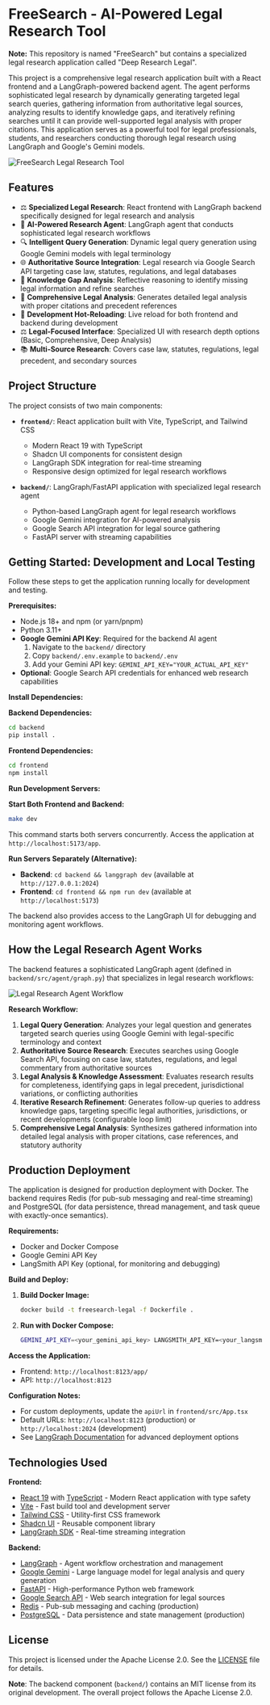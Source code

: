 # FreeSearch - AI-Powered Legal Research Tool

**Note:** This repository is named "FreeSearch" but contains a specialized legal research application called "Deep Research Legal".

This project is a comprehensive legal research application built with a React frontend and a LangGraph-powered backend agent. The agent performs sophisticated legal research by dynamically generating targeted legal search queries, gathering information from authoritative legal sources, analyzing results to identify knowledge gaps, and iteratively refining searches until it can provide well-supported legal analysis with proper citations. This application serves as a powerful tool for legal professionals, students, and researchers conducting thorough legal research using LangGraph and Google's Gemini models.

![FreeSearch Legal Research Tool](./app.png)

## Features

- ⚖️ **Specialized Legal Research**: React frontend with LangGraph backend specifically designed for legal research and analysis
- 🧠 **AI-Powered Research Agent**: LangGraph agent that conducts sophisticated legal research workflows
- 🔍 **Intelligent Query Generation**: Dynamic legal query generation using Google Gemini models with legal terminology
- 🌐 **Authoritative Source Integration**: Legal research via Google Search API targeting case law, statutes, regulations, and legal databases
- 🤔 **Knowledge Gap Analysis**: Reflective reasoning to identify missing legal information and refine searches
- 📄 **Comprehensive Legal Analysis**: Generates detailed legal analysis with proper citations and precedent references
- 🔄 **Development Hot-Reloading**: Live reload for both frontend and backend during development
- ⚖️ **Legal-Focused Interface**: Specialized UI with research depth options (Basic, Comprehensive, Deep Analysis)
- 📚 **Multi-Source Research**: Covers case law, statutes, regulations, legal precedent, and secondary sources

## Project Structure

The project consists of two main components:

- **`frontend/`**: React application built with Vite, TypeScript, and Tailwind CSS
  - Modern React 19 with TypeScript
  - Shadcn UI components for consistent design
  - LangGraph SDK integration for real-time streaming
  - Responsive design optimized for legal research workflows

- **`backend/`**: LangGraph/FastAPI application with specialized legal research agent
  - Python-based LangGraph agent for legal research workflows
  - Google Gemini integration for AI-powered analysis
  - Google Search API integration for legal source gathering
  - FastAPI server with streaming capabilities

## Getting Started: Development and Local Testing

Follow these steps to get the application running locally for development and testing.

**Prerequisites:**

- Node.js 18+ and npm (or yarn/pnpm)
- Python 3.11+
- **Google Gemini API Key**: Required for the backend AI agent
  1. Navigate to the `backend/` directory
  2. Copy `backend/.env.example` to `backend/.env`
  3. Add your Gemini API key: `GEMINI_API_KEY="YOUR_ACTUAL_API_KEY"`
- **Optional**: Google Search API credentials for enhanced web research capabilities

**Install Dependencies:**

**Backend Dependencies:**
```bash
cd backend
pip install .
```

**Frontend Dependencies:**
```bash
cd frontend
npm install
```

**Run Development Servers:**

**Start Both Frontend and Backend:**
```bash
make dev
```
This command starts both servers concurrently. Access the application at `http://localhost:5173/app`.

**Run Servers Separately (Alternative):**
- **Backend**: `cd backend && langgraph dev` (available at `http://127.0.0.1:2024`)
- **Frontend**: `cd frontend && npm run dev` (available at `http://localhost:5173`)

The backend also provides access to the LangGraph UI for debugging and monitoring agent workflows.

## How the Legal Research Agent Works

The backend features a sophisticated LangGraph agent (defined in `backend/src/agent/graph.py`) that specializes in legal research workflows:

![Legal Research Agent Workflow](./agent.png)

**Research Workflow:**

1. **Legal Query Generation**: Analyzes your legal question and generates targeted search queries using Google Gemini with legal-specific terminology and context
2. **Authoritative Source Research**: Executes searches using Google Search API, focusing on case law, statutes, regulations, and legal commentary from authoritative sources
3. **Legal Analysis & Knowledge Assessment**: Evaluates research results for completeness, identifying gaps in legal precedent, jurisdictional variations, or conflicting authorities
4. **Iterative Research Refinement**: Generates follow-up queries to address knowledge gaps, targeting specific legal authorities, jurisdictions, or recent developments (configurable loop limit)
5. **Comprehensive Legal Analysis**: Synthesizes gathered information into detailed legal analysis with proper citations, case references, and statutory authority

## Production Deployment

The application is designed for production deployment with Docker. The backend requires Redis (for pub-sub messaging and real-time streaming) and PostgreSQL (for data persistence, thread management, and task queue with exactly-once semantics).

**Requirements:**
- Docker and Docker Compose
- Google Gemini API Key
- LangSmith API Key (optional, for monitoring and debugging)

**Build and Deploy:**

1. **Build Docker Image:**
   ```bash
   docker build -t freesearch-legal -f Dockerfile .
   ```

2. **Run with Docker Compose:**
   ```bash
   GEMINI_API_KEY=<your_gemini_api_key> LANGSMITH_API_KEY=<your_langsmith_api_key> docker-compose up
   ```

**Access the Application:**
- Frontend: `http://localhost:8123/app/`
- API: `http://localhost:8123`

**Configuration Notes:**
- For custom deployments, update the `apiUrl` in `frontend/src/App.tsx`
- Default URLs: `http://localhost:8123` (production) or `http://localhost:2024` (development)
- See [LangGraph Documentation](https://langchain-ai.github.io/langgraph/concepts/deployment_options/) for advanced deployment options

## Technologies Used

**Frontend:**
- [React 19](https://reactjs.org/) with [TypeScript](https://www.typescriptlang.org/) - Modern React application with type safety
- [Vite](https://vitejs.dev/) - Fast build tool and development server  
- [Tailwind CSS](https://tailwindcss.com/) - Utility-first CSS framework
- [Shadcn UI](https://ui.shadcn.com/) - Reusable component library
- [LangGraph SDK](https://github.com/langchain-ai/langgraph) - Real-time streaming integration

**Backend:**
- [LangGraph](https://github.com/langchain-ai/langgraph) - Agent workflow orchestration and management
- [Google Gemini](https://ai.google.dev/models/gemini) - Large language model for legal analysis and query generation
- [FastAPI](https://fastapi.tiangolo.com/) - High-performance Python web framework
- [Google Search API](https://developers.google.com/custom-search/v1/overview) - Web search integration for legal sources
- [Redis](https://redis.io/) - Pub-sub messaging and caching (production)
- [PostgreSQL](https://www.postgresql.org/) - Data persistence and state management (production)

## License

This project is licensed under the Apache License 2.0. See the [LICENSE](LICENSE) file for details.

**Note**: The backend component (`backend/`) contains an MIT license from its original development. The overall project follows the Apache License 2.0. 